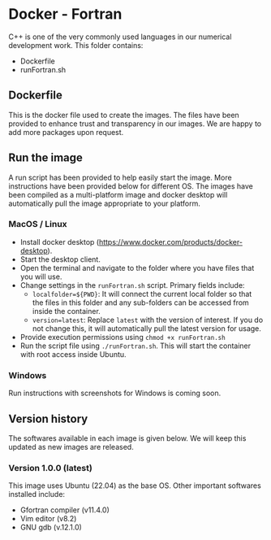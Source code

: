 # Docker - Fortran
C++ is one of the very commonly used languages in our numerical development work. This folder contains:
- Dockerfile
- runFortran.sh

## Dockerfile
This is the docker file used to create the images. The files have been provided to enhance trust and transparency in our images. We are happy to add more packages upon request.

## Run the image
A run script has been provided to help easily start the image. More instructions have been provided below for different OS. The images have been compiled as a multi-platform image and docker desktop will automatically pull the image appropriate to your platform.

### MacOS / Linux
- Install docker desktop (https://www.docker.com/products/docker-desktop).
- Start the desktop client.
- Open the terminal and navigate to the folder where you have files that you will use.
- Change settings in the `runFortran.sh` script. Primary fields include:
  - `localfolder=${PWD}`: It will connect the current local folder so that the files in this folder and any sub-folders can be accessed from inside the container.
  - `version=latest`: Replace `latest` with the version of interest. If you do not change this, it will automatically pull the latest version for usage.
- Provide execution permissions using `chmod +x runFortran.sh`
- Run the script file using `./runFortran.sh`. This will start the container with root access inside Ubuntu.

### Windows 
Run instructions with screenshots for Windows is coming soon.

## Version history
The softwares available in each image is given below. We will keep this updated as new images are released.

### Version 1.0.0 (latest)

This image uses Ubuntu (22.04) as the base OS. Other important softwares installed include:
- Gfortran compiler (v11.4.0)
- Vim editor (v8.2)
- GNU gdb (v.12.1.0)